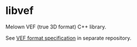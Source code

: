 # libvef
Melown VEF (true 3D format) C++ library.

See [VEF format specification](https://github.com/Melown/true3d-format-spec) in separate repository.
